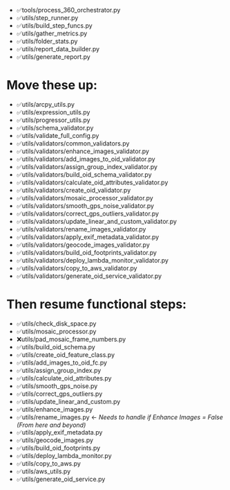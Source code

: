 - ✅tools/process_360_orchestrator.py 
- ✅utils/step_runner.py 
- ✅utils/build_step_funcs.py 
- ✅utils/gather_metrics.py 
- ✅utils/folder_stats.py 
- ✅utils/report_data_builder.py 
- ✅utils/generate_report.py

# Move these up:
- ✅utils/arcpy_utils.py 
- ✅utils/expression_utils.py 
- ✅utils/progressor_utils.py 
- ✅utils/schema_validator.py 
- ✅utils/validate_full_config.py 
- ✅utils/validators/common_validators.py 
- ✅utils/validators/enhance_images_validator.py 
- ✅utils/validators/add_images_to_oid_validator.py 
- ✅utils/validators/assign_group_index_validator.py 
- ✅utils/validators/build_oid_schema_validator.py 
- ✅utils/validators/calculate_oid_attributes_validator.py 
- ✅utils/validators/create_oid_validator.py 
- ✅utils/validators/mosaic_processor_validator.py 
- ✅utils/validators/smooth_gps_noise_validator.py 
- ✅utils/validators/correct_gps_outliers_validator.py 
- ✅utils/validators/update_linear_and_custom_validator.py 
- ✅utils/validators/rename_images_validator.py 
- ✅utils/validators/apply_exif_metadata_validator.py 
- ✅utils/validators/geocode_images_validator.py 
- ✅utils/validators/build_oid_footprints_validator.py 
- ✅utils/validators/deploy_lambda_monitor_validator.py 
- ✅utils/validators/copy_to_aws_validator.py 
- ✅utils/validators/generate_oid_service_validator.py


# Then resume functional steps:
- ✅utils/check_disk_space.py 
- ✅utils/mosaic_processor.py 
- ❌utils/pad_mosaic_frame_numbers.py 
- ✅utils/build_oid_schema.py 
- ✅utils/create_oid_feature_class.py 
- ✅utils/add_images_to_oid_fc.py 
- ✅utils/assign_group_index.py 
- ✅utils/calculate_oid_attributes.py 
- ✅utils/smooth_gps_noise.py 
- ✅utils/correct_gps_outliers.py 
- ✅utils/update_linear_and_custom.py 
- ✅utils/enhance_images.py 
- ✅utils/rename_images.py	<- _Needs to handle if Enhance Images = False (From here and beyond)_
- ✅utils/apply_exif_metadata.py 
- ✅utils/geocode_images.py 
- ✅utils/build_oid_footprints.py 
- ✅utils/deploy_lambda_monitor.py 
- ✅utils/copy_to_aws.py 
- ✅utils/aws_utils.py 
- ✅utils/generate_oid_service.py
